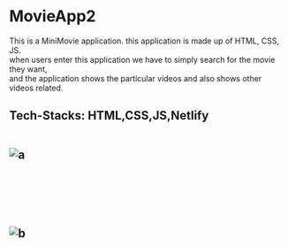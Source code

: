 # MovieApp2
This is a MiniMovie application.  this application is made up of HTML, CSS, JS. <br/>when  users enter this application we have to simply search 
for the movie they want, <br/>and the application shows the particular videos and also shows other videos related.




<h2>Tech-Stacks: HTML,CSS,JS,Netlify
<br/>
<br/>

![a](https://user-images.githubusercontent.com/100849820/205708697-5cd0a619-4f27-47b9-941f-3b382bc3d954.png)

<br/>
<br/>
<br/>


![b](https://user-images.githubusercontent.com/100849820/205708559-f4a1ea4a-3aa7-466f-b49c-aa780b8fd859.png)

